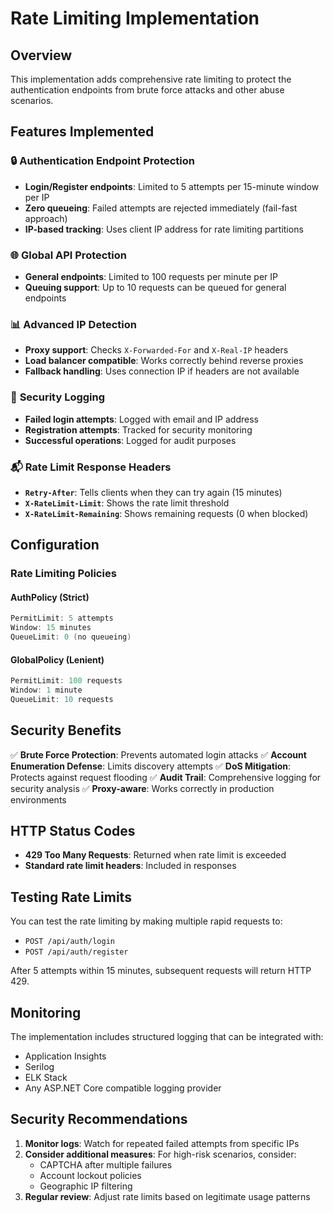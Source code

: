 # Rate Limiting Implementation

## Overview
This implementation adds comprehensive rate limiting to protect the authentication endpoints from brute force attacks and other abuse scenarios.

## Features Implemented

### 🔒 **Authentication Endpoint Protection**
- **Login/Register endpoints**: Limited to 5 attempts per 15-minute window per IP
- **Zero queueing**: Failed attempts are rejected immediately (fail-fast approach)
- **IP-based tracking**: Uses client IP address for rate limiting partitions

### 🌐 **Global API Protection**
- **General endpoints**: Limited to 100 requests per minute per IP
- **Queuing support**: Up to 10 requests can be queued for general endpoints

### 📊 **Advanced IP Detection**
- **Proxy support**: Checks `X-Forwarded-For` and `X-Real-IP` headers
- **Load balancer compatible**: Works correctly behind reverse proxies
- **Fallback handling**: Uses connection IP if headers are not available

### 📝 **Security Logging**
- **Failed login attempts**: Logged with email and IP address
- **Registration attempts**: Tracked for security monitoring
- **Successful operations**: Logged for audit purposes

### 📬 **Rate Limit Response Headers**
- **`Retry-After`**: Tells clients when they can try again (15 minutes)
- **`X-RateLimit-Limit`**: Shows the rate limit threshold
- **`X-RateLimit-Remaining`**: Shows remaining requests (0 when blocked)

## Configuration

### Rate Limiting Policies

#### AuthPolicy (Strict)
```csharp
PermitLimit: 5 attempts
Window: 15 minutes
QueueLimit: 0 (no queueing)
```

#### GlobalPolicy (Lenient)
```csharp
PermitLimit: 100 requests
Window: 1 minute
QueueLimit: 10 requests
```

## Security Benefits

✅ **Brute Force Protection**: Prevents automated login attacks
✅ **Account Enumeration Defense**: Limits discovery attempts
✅ **DoS Mitigation**: Protects against request flooding
✅ **Audit Trail**: Comprehensive logging for security analysis
✅ **Proxy-aware**: Works correctly in production environments

## HTTP Status Codes

- **429 Too Many Requests**: Returned when rate limit is exceeded
- **Standard rate limit headers**: Included in responses

## Testing Rate Limits

You can test the rate limiting by making multiple rapid requests to:
- `POST /api/auth/login`
- `POST /api/auth/register`

After 5 attempts within 15 minutes, subsequent requests will return HTTP 429.

## Monitoring

The implementation includes structured logging that can be integrated with:
- Application Insights
- Serilog
- ELK Stack
- Any ASP.NET Core compatible logging provider

## Security Recommendations

1. **Monitor logs**: Watch for repeated failed attempts from specific IPs
2. **Consider additional measures**: For high-risk scenarios, consider:
   - CAPTCHA after multiple failures
   - Account lockout policies
   - Geographic IP filtering
3. **Regular review**: Adjust rate limits based on legitimate usage patterns
